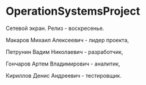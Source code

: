 # OperationSystemsProject

Сетевой экран. Релиз - воскресенье. 

Макаров Михаил Алексеевич - лидер проекта,

Петрунин Вадим Николаевич - разработчик,

Гончаров Артем Владимирович - аналитик,

Кириллов Денис Андреевич - тестировщик.




